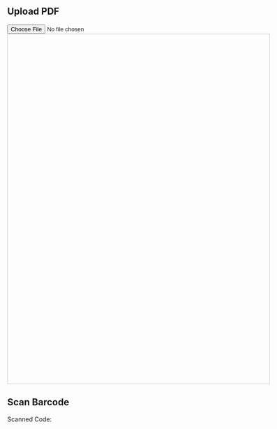 <!DOCTYPE html>
<html>
<head>
  <title>PDF Viewer with Barcode Scanner</title>
  <script src="https://unpkg.com/html5-qrcode"></script>
  <script src="https://cdnjs.cloudflare.com/ajax/libs/pdf.js/3.4.120/pdf.min.js"></script>
  <style>
    #pdf-viewer { width: 600px; height: 800px; border: 1px solid #ccc; margin-bottom: 20px; }
    canvas { width: 100%; }
  </style>
</head>
<body>

<h2>Upload PDF</h2>
<input type="file" id="pdf-upload" accept="application/pdf" />
<div id="pdf-viewer"></div>

<h2>Scan Barcode</h2>
<div id="reader" style="width:300px;"></div>
<p>Scanned Code: <span id="result"></span></p>

<script>
  const pdfjsLib = window['pdfjs-dist/build/pdf'];
  pdfjsLib.GlobalWorkerOptions.workerSrc = 'https://cdnjs.cloudflare.com/ajax/libs/pdf.js/3.4.120/pdf.worker.min.js';

  document.getElementById('pdf-upload').addEventListener('change', function(e) {
    const file = e.target.files[0];
    if (file.type !== 'application/pdf') {
      alert('Please upload a PDF file.');
      return;
    }

    const fileReader = new FileReader();
    fileReader.onload = function() {
      const typedarray = new Uint8Array(this.result);

      pdfjsLib.getDocument(typedarray).promise.then(function(pdf) {
        pdf.getPage(1).then(function(page) {
          const scale = 1.5;
          const viewport = page.getViewport({ scale: scale });
          const canvas = document.createElement("canvas");
          const context = canvas.getContext("2d");
          canvas.height = viewport.height;
          canvas.width = viewport.width;

          const renderContext = {
            canvasContext: context,
            viewport: viewport
          };
          page.render(renderContext);
          const viewer = document.getElementById("pdf-viewer");
          viewer.innerHTML = '';
          viewer.appendChild(canvas);
        });
      });
    };
    fileReader.readAsArrayBuffer(file);
  });

  function onScanSuccess(decodedText, decodedResult) {
    document.getElementById("result").innerText = decodedText;
    html5QrcodeScanner.clear();
  }

  function onScanFailure(error) {
    // Ignore scan errors
  }

  const html5QrcodeScanner = new Html5QrcodeScanner(
    "reader", { fps: 10, qrbox: 250 });
  html5QrcodeScanner.render(onScanSuccess, onScanFailure);
</script>

</body>
</html>
